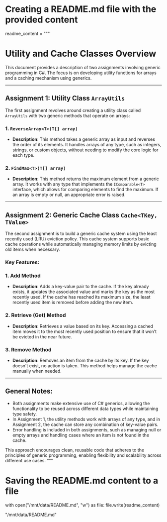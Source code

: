 # Creating a README.md file with the provided content

readme_content = """
# Utility and Cache Classes Overview

This document provides a description of two assignments involving generic programming in C#. The focus is on developing utility functions for arrays and a caching mechanism using generics.

---

## **Assignment 1: Utility Class `ArrayUtils`**

The first assignment revolves around creating a utility class called `ArrayUtils` with two generic methods that operate on arrays:

### **1. `ReverseArray<T>(T[] array)`**
- **Description**: This method takes a generic array as input and reverses the order of its elements. It handles arrays of any type, such as integers, strings, or custom objects, without needing to modify the core logic for each type.
  
### **2. `FindMax<T>(T[] array)`**
- **Description**: This method returns the maximum element from a generic array. It works with any type that implements the `IComparable<T>` interface, which allows for comparing elements to find the maximum. If an array is empty or null, an appropriate error is raised.

---

## **Assignment 2: Generic Cache Class `Cache<TKey, TValue>`**

The second assignment is to build a generic cache system using the least recently used (LRU) eviction policy. This cache system supports basic cache operations while automatically managing memory limits by evicting old items when necessary.

### **Key Features:**

### **1. Add Method**
- **Description**: Adds a key-value pair to the cache. If the key already exists, it updates the associated value and marks the key as the most recently used. If the cache has reached its maximum size, the least recently used item is removed before adding the new item.

### **2. Retrieve (Get) Method**
- **Description**: Retrieves a value based on its key. Accessing a cached item moves it to the most recently used position to ensure that it won’t be evicted in the near future.

### **3. Remove Method**
- **Description**: Removes an item from the cache by its key. If the key doesn't exist, no action is taken. This method helps manage the cache manually when needed.


---

## **General Notes:**

- Both assignments make extensive use of C# generics, allowing the functionality to be reused across different data types while maintaining type safety.
- In Assignment 1, the utility methods work with arrays of any type, and in Assignment 2, the cache can store any combination of key-value pairs.
- Error handling is included in both assignments, such as managing null or empty arrays and handling cases where an item is not found in the cache.

This approach encourages clean, reusable code that adheres to the principles of generic programming, enabling flexibility and scalability across different use cases.
"""

# Saving the README.md content to a file
with open("/mnt/data/README.md", "w") as file:
    file.write(readme_content)

"/mnt/data/README.md"
